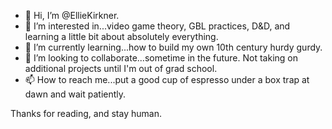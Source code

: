 - 👋 Hi, I’m @EllieKirkner.
- 👀 I’m interested in...video game theory, GBL practices, D&D, and learning a little bit about absolutely everything.
- 🌱 I’m currently learning...how to build my own 10th century hurdy gurdy.
- 💞️ I’m looking to collaborate...sometime in the future. Not taking on additional projects until I'm out of grad school.
- 📫 How to reach me...put a good cup of espresso under a box trap at dawn and wait patiently.

Thanks for reading, and stay human.

<!---
EllieKirkner/EllieKirkner is a ✨ special ✨ repository because its `README.md` (this file) appears on your GitHub profile.
You can click the Preview link to take a look at your changes.
--->
